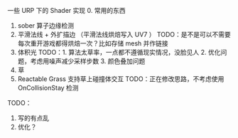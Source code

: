一些 URP 下的 Shader 实现
0. 常用的东西
1. sober 算子边缘检测
2. 平滑法线 + 外扩描边 （平滑法线烘焙写入 UV7 ） TODO：是不是可以不需要每次重开游戏都得烘焙一次？比如存储 mesh 并作链接
3. 体积光 TODO：1. 算法太草率，一点都不遵循现实情况，没脸见人 2. 优化问题，考虑用噪声减少采样步数 3. 颜色叠加问题
4. 草
5. Reactable Grass 支持草上碰撞体交互 TODO：正在修改思路，不考虑使用 OnCollisionStay 检测

TODO：
1. 写的有点乱
2. 优化？